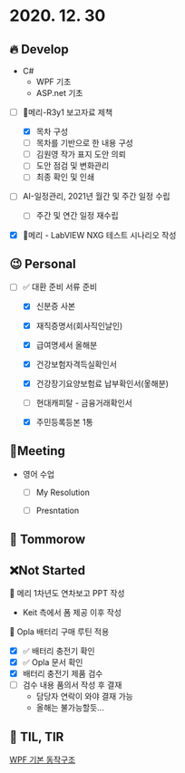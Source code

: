 # 2020. 12. 30

## 🔥 Develop

* C# 
  * WPF 기초
  * ASP.net 기초

- [ ] 📝메리-R3y1 보고자료 제책
  - [x] 목차 구성
  - [ ] 목차를 기반으로 한 내용 구성
  - [ ] 김원영 작가 표지 도안 의뢰
  - [ ] 도안 점검 및 변화관리
  - [ ] 최종 확인 및 인쇄
- [ ] AI-일정관리, 2021년 월간 및 주간 일정 수립
  - [ ] 주간 및 연간 일정 재수립
- [x] 📝메리 - LabVIEW NXG 테스트 시나리오 작성



## 😉 Personal

- [ ] ✅ 대환 준비 서류 준비
  - [x] 신분증 사본
  - [x] 재직증명서(회사직인날인)
  
  - [x] 급여명세서 올해분
  - [x] 건강보험자격득실확인서
  
  - [x] 건강장기요양보험료 납부확인서(옿해분)
  
  - [ ] 현대캐피탈 - 금융거래확인서
  
  - [x] 주민등록등본 1통




## :dizzy: ​Meeting

* 영어 수업

  - [ ] My Resolution
  - [ ] Presntation

  



## 🚸 Tommorow





## ❌Not Started

📝 메리 1차년도 연차보고 PPT 작성

* Keit 측에서 폼 제공 이후 작성

🎨 Opla 배터리 구매 루틴 적용

- [x] ✅ 배터리 충전기 확인
- [x] ✅ Opla 문서 확인
- [x] 배터리 충전기 제품 검수
- [ ] 검수 내용 품의서 작성 후 결재
  * 담당자 연락이 와야 결재 가능
  * 올해는 불가능할듯...



## 📸 TIL, TIR

[WPF 기본 동작구조](https://crystalcube.co.kr/137)